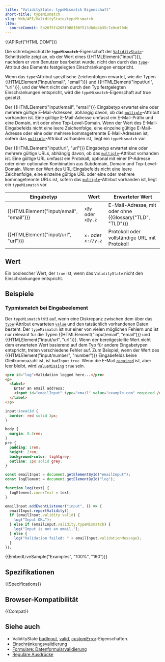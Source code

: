```yaml
---
title: "ValidityState: typeMismatch Eigenschaft"
short-title: typeMismatch
slug: Web/API/ValidityState/typeMismatch
l10n:
  sourceCommit: 5b20f5f4265f988f80f513db0e4b35c7e0cd70dc
---
```


{{APIRef("HTML DOM")}}

Die schreibgeschützte **`typeMismatch`**-Eigenschaft der [`ValidityState`](/de/docs/Web/API/ValidityState)-Schnittstelle zeigt an, ob der Wert eines {{HTMLElement("input")}}, nachdem er vom Benutzer bearbeitet wurde, nicht den durch das [`type`](/de/docs/Web/HTML/Element/input#input_types)-Attribut des Elements festgelegten Einschränkungen entspricht.

Wenn das `type`-Attribut spezifische Zeichenfolgen erwartet, wie die Typen {{HTMLElement("input/email", "email")}} und {{HTMLElement("input/url", "url")}}, und der Wert nicht den durch den Typ festgelegten Einschränkungen entspricht, wird die `typeMismatch`-Eigenschaft auf true gesetzt.

Der {{HTMLElement("input/email", "email")}} Eingabetyp erwartet eine oder mehrere gültige E-Mail-Adressen, abhängig davon, ob das [`multiple`](/de/docs/Web/HTML/Attributes/multiple)-Attribut vorhanden ist. Eine gültige E-Mail-Adresse umfasst ein E-Mail-Präfix und eine Domain, mit oder ohne Top-Level-Domain. Wenn der Wert des E-Mail-Eingabefelds nicht eine leere Zeichenfolge, eine einzelne gültige E-Mail-Adresse oder eine oder mehrere kommagetrennte E-Mail-Adressen ist, sofern das [`multiple`](/de/docs/Web/HTML/Attributes/multiple)-Attribut vorhanden ist, liegt ein `typeMismatch` vor.

Der {{HTMLElement("input/url", "url")}} Eingabetyp erwartet eine oder mehrere gültige URLs, abhängig davon, ob das [`multiple`](/de/docs/Web/HTML/Attributes/multiple)-Attribut vorhanden ist. Eine gültige URL umfasst ein Protokoll, optional mit einer IP-Adresse oder einer optionalen Kombination aus Subdomain, Domain und Top-Level-Domain. Wenn der Wert des URL-Eingabefelds nicht eine leere Zeichenfolge, eine einzelne gültige URL oder eine oder mehrere kommagetrennte URLs ist, sofern das [`multiple`](/de/docs/Web/HTML/Attributes/multiple)-Attribut vorhanden ist, liegt ein `typeMismatch` vor.

| Eingabetyp                              | Wert                | Erwarteter Wert                                          |
| --------------------------------------- | ------------------- | -------------------------------------------------------- |
| {{HTMLElement("input/email", "email")}} | `x@y` oder `x@y.z`  | E-Mail-Adresse, mit oder ohne {{Glossary("TLD", "TLD")}} |
| {{HTMLElement("input/url", "url")}}     | `x:` oder `x://y.z` | Protokoll oder vollständige URL mit Protokoll            |

## Wert

Ein boolescher Wert, der `true` ist, wenn das `ValidityState` nicht den Einschränkungen entspricht.

## Beispiele

### Typmismatch bei Eingabeelement

Der `typeMismatch` tritt auf, wenn eine Diskrepanz zwischen dem über das [`type`](/de/docs/Web/HTML/Element/input#input_types)-Attribut erwarteten [`value`](/de/docs/Web/HTML/Element/input#value) und den tatsächlich vorhandenen Daten besteht.
Der `typeMismatch` ist nur einer von vielen möglichen Fehlern und ist nur relevant für die Typen {{HTMLElement("input/email", "email")}} und {{HTMLElement("input/url", "url")}}.
Wenn der bereitgestellte Wert nicht dem erwarteten Wert basierend auf dem Typ für andere Eingabetypen entspricht, treten verschiedene Fehler auf.
Zum Beispiel, wenn der Wert des {{HTMLElement("input/number", "number")}} Eingabefelds keine Gleitkommazahl ist, ist `badInput` `true`.
Wenn die E-Mail [`required`](/de/docs/Web/HTML/Attributes/required) ist, aber leer bleibt, wird [`valueMissing`](/de/docs/Web/API/ValidityState/valueMissing) `true` sein.

```html
<pre id="log">Validation logged here...</pre>
<p>
  <label>
    Enter an email address:
    <input id="emailInput" type="email" value="example.com" required />
  </label>
</p>
```

```css
input:invalid {
  border: red solid 3px;
}
```

```css hidden
body {
  margin: 0.5rem;
}
pre {
  padding: 1rem;
  height: 2rem;
  background-color: lightgrey;
  outline: 1px solid grey;
}
```

```js
const emailInput = document.getElementById("emailInput");
const logElement = document.getElementById("log");

function log(text) {
  logElement.innerText = text;
}

emailInput.addEventListener("input", () => {
  emailInput.reportValidity();
  if (emailInput.validity.valid) {
    log("Input OK…");
  } else if (emailInput.validity.typeMismatch) {
    log("Input is not an email.");
  } else {
    log("Validation failed: " + emailInput.validationMessage);
  }
});
```

{{EmbedLiveSample("Examples", "100%", "160")}}

## Spezifikationen

{{Specifications}}

## Browser-Kompatibilität

{{Compat}}

## Siehe auch

- ValidityState [badInput](/de/docs/Web/API/ValidityState/badInput), [valid](/de/docs/Web/API/ValidityState/valid), [customError](/de/docs/Web/API/ValidityState/customError)-Eigenschaften.
- [Einschränkungsvalidierung](/de/docs/Web/HTML/Constraint_validation)
- [Formulare: Datenformularvalidierung](/de/docs/Learn_web_development/Extensions/Forms/Form_validation)
- [Reguläre Ausdrücke](/de/docs/Web/JavaScript/Guide/Regular_expressions)
